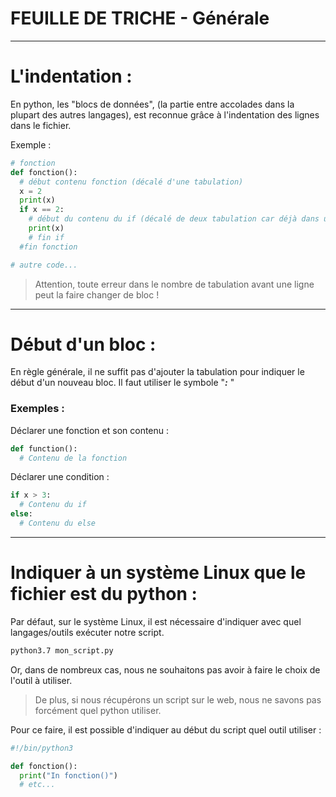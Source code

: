 # FEUILLE DE TRICHE - Générale
___
# L'indentation :

En python, les "blocs de données", (la partie entre accolades dans la plupart des autres langages), est reconnue grâce à l'indentation des lignes dans le fichier.

Exemple :

```python
# fonction
def fonction():
  # début contenu fonction (décalé d'une tabulation)
  x = 2
  print(x)
  if x == 2:
    # début du contenu du if (décalé de deux tabulation car déjà dans une fonction)
    print(x)
    # fin if
  #fin fonction

# autre code...
```

> Attention, toute erreur dans le nombre de tabulation avant une ligne peut la faire changer de bloc !
___
# Début d'un bloc :

En règle générale, il ne suffit pas d'ajouter la tabulation pour indiquer le début d'un nouveau bloc. Il faut utiliser le symbole "***:*** "

### Exemples :

Déclarer une fonction et son contenu :
```python
def function():
  # Contenu de la fonction
```

Déclarer une condition :
```python
if x > 3:
  # Contenu du if
else:
  # Contenu du else
```

___

# Indiquer à un système Linux que le fichier est du python :
Par défaut, sur le système Linux, il est nécessaire d'indiquer avec quel langages/outils exécuter notre script.
```Bash
python3.7 mon_script.py
```

Or, dans de nombreux cas, nous ne souhaitons pas avoir à faire le choix de l'outil à utiliser.
> De plus, si nous récupérons un script sur le web, nous ne savons pas forcément quel python utiliser.

Pour ce faire, il est possible d'indiquer au début du script quel outil utiliser :
```python
#!/bin/python3

def fonction():
  print("In fonction()")
  # etc...
```
